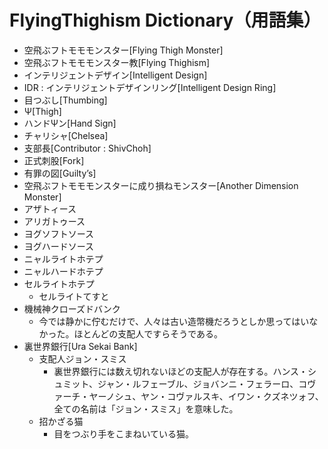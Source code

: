 # FlyingThighism Dictionary（用語集）

- 空飛ぶフトモモモンスター[Flying Thigh Monster]
- 空飛ぶフトモモモンスター教[Flying Thighism]
- インテリジェントデザイン[Intelligent Design]
- IDR : インテリジェントデザインリング[Intelligent Design Ring]
- 目つぶし[Thumbing]
- Ψ[Thigh]
- ハンドΨン[Hand Sign]
- チャリシャ[Chelsea]
- 支部長[Contributor : ShivChoh]
- 正式刺股[Fork]
- 有罪の図[Guilty’s]
- 空飛ぶフトモモモンスターに成り損ねモンスター[Another Dimension Monster]
 - アザトィース
 - アリガトゥース
 - ヨグソフトソース
 - ヨグハードソース
 - ニャルライトホテプ
 - ニャルハードホテプ
 - セルライトホテプ
   - セルライトてすと
 - 機械神クローズドバンク
   - 今では静かに佇むだけで、人々は古い造幣機だろうとしか思ってはいなかった。ほとんどの支配人ですらそうである。
- 裏世界銀行[Ura Sekai Bank]
   - 支配人ジョン・スミス
     - 裏世界銀行には数え切れないほどの支配人が存在する。ハンス・シュミット、ジャン・ルフェーブル、ジョバンニ・フェラーロ、コヴァーチ・ヤーノシュ、ヤン・コヴァルスキ、イワン・クズネツォフ、全ての名前は「ジョン・スミス」を意味した。
   - 招かざる猫
     - 目をつぶり手をこまねいている猫。